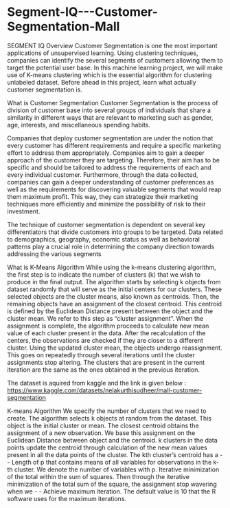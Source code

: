 # Segment-IQ---Customer-Segmentation-Mall

SEGMENT IQ
Overview Customer Segmentation is one the most important applications of unsupervised learning. Using clustering techniques, companies can identify the several segments of customers allowing them to target the potential user base. In this machine learning project, we will make use of K-means clustering which is the essential algorithm for clustering unlabeled dataset. Before ahead in this project, learn what actually customer segmentation is.

What is Customer Segmentation Customer Segmentation is the process of division of customer base into several groups of individuals that share a similarity in different ways that are relevant to marketing such as gender, age, interests, and miscellaneous spending habits.

Companies that deploy customer segmentation are under the notion that every customer has different requirements and require a specific marketing effort to address them appropriately. Companies aim to gain a deeper approach of the customer they are targeting. Therefore, their aim has to be specific and should be tailored to address the requirements of each and every individual customer. Furthermore, through the data collected, companies can gain a deeper understanding of customer preferences as well as the requirements for discovering valuable segments that would reap them maximum profit. This way, they can strategize their marketing techniques more efficiently and minimize the possibility of risk to their investment.

The technique of customer segmentation is dependent on several key differentiators that divide customers into groups to be targeted. Data related to demographics, geography, economic status as well as behavioral patterns play a crucial role in determining the company direction towards addressing the various segments

What is K-Means Algorithm While using the k-means clustering algorithm, the first step is to indicate the number of clusters (k) that we wish to produce in the final output. The algorithm starts by selecting k objects from dataset randomly that will serve as the initial centers for our clusters. These selected objects are the cluster means, also known as centroids. Then, the remaining objects have an assignment of the closest centroid. This centroid is defined by the Euclidean Distance present between the object and the cluster mean. We refer to this step as “cluster assignment”. When the assignment is complete, the algorithm proceeds to calculate new mean value of each cluster present in the data. After the recalculation of the centers, the observations are checked if they are closer to a different cluster. Using the updated cluster mean, the objects undergo reassignment. This goes on repeatedly through several iterations until the cluster assignments stop altering. The clusters that are present in the current iteration are the same as the ones obtained in the previous iteration.

The dataset is aquired from kaggle and the link is given below : https://www.kaggle.com/datasets/nelakurthisudheer/mall-customer-segmentation

K-means Algorithm We specify the number of clusters that we need to create. The algorithm selects k objects at random from the dataset. This object is the initial cluster or mean. The closest centroid obtains the assignment of a new observation. We base this assignment on the Euclidean Distance between object and the centroid. k clusters in the data points update the centroid through calculation of the new mean values present in all the data points of the cluster. The kth cluster’s centroid has a - - Length of p that contains means of all variables for observations in the k-th cluster. We denote the number of variables with p. Iterative minimization of the total within the sum of squares. Then through the iterative minimization of the total sum of the square, the assignment stop wavering when we - - Achieve maximum iteration. The default value is 10 that the R software uses for the maximum iterations.
